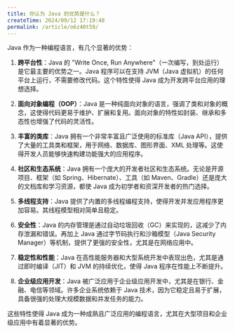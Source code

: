 ```yaml
---
title: 你认为 Java 的优势是什么？
createTime: 2024/09/12 17:19:48
permalink: /article/o6z40t59/
---
```

Java 作为一种编程语言，有几个显著的优势：

1. **跨平台性**：Java 的 "Write Once, Run Anywhere"（一次编写，到处运行）是它最主要的优势之一。Java 程序可以在支持 JVM（Java 虚拟机）的任何平台上运行，不需要修改代码。这个特性使得 Java 成为开发跨平台应用的理想选择。

2. **面向对象编程（OOP）**：Java 是一种纯面向对象的语言，强调了类和对象的概念，这使得代码更易于维护、扩展和复用。面向对象的特性如封装、继承和多态性也增强了代码的灵活性。

3. **丰富的类库**：Java 拥有一个非常丰富且广泛使用的标准库（Java API），提供了大量的工具类和框架，用于网络、数据库、图形界面、XML 处理等。这使得开发人员能够快速构建功能强大的应用程序。

4. **社区和生态系统**：Java 拥有一个庞大的开发者社区和生态系统。无论是开源项目、框架（如 Spring、Hibernate）、工具（如 Maven、Gradle）还是庞大的文档库和学习资源，都使 Java 成为初学者和资深开发者的热门选择。

5. **多线程支持**：Java 提供了内置的多线程编程支持，使得开发并发应用程序更加容易。其线程模型相对简单且稳定。

6. **安全性**：Java 的内存管理是通过自动垃圾回收（GC）来实现的，这减少了内存泄漏和错误。再加上 Java 通过字节码执行和沙箱模型（Java Security Manager）等机制，提供了更强的安全性，尤其是在网络应用中。

7. **稳定性和性能**：Java 在高性能服务器和大型系统开发中表现出色，尤其是通过即时编译（JIT）和 JVM 的持续优化，使得 Java 程序在性能上不断提升。

8. **企业级应用开发**：Java 被广泛应用于企业级应用开发中，尤其是在银行、金融、电信等领域。许多企业系统依赖于 Java 技术，因为它稳定且易于扩展，具备很强的处理大规模数据和并发任务的能力。

这些特性使得 Java 成为一种成熟且广泛应用的编程语言，尤其在大型项目和企业级应用中有着显著的优势。